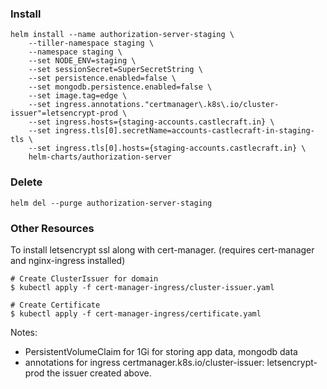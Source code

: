 ### Install

```
helm install --name authorization-server-staging \
    --tiller-namespace staging \
    --namespace staging \
    --set NODE_ENV=staging \
    --set sessionSecret=SuperSecretString \
    --set persistence.enabled=false \
    --set mongodb.persistence.enabled=false \
    --set image.tag=edge \
    --set ingress.annotations."certmanager\.k8s\.io/cluster-issuer"=letsencrypt-prod \
    --set ingress.hosts={staging-accounts.castlecraft.in} \
    --set ingress.tls[0].secretName=accounts-castlecraft-in-staging-tls \
    --set ingress.tls[0].hosts={staging-accounts.castlecraft.in} \
    helm-charts/authorization-server
```

### Delete

```
helm del --purge authorization-server-staging
```

### Other Resources

To install letsencrypt ssl along with cert-manager. (requires cert-manager and nginx-ingress installed)

```
# Create ClusterIssuer for domain
$ kubectl apply -f cert-manager-ingress/cluster-issuer.yaml

# Create Certificate
$ kubectl apply -f cert-manager-ingress/certificate.yaml
```

Notes:

- PersistentVolumeClaim for 1Gi for storing app data, mongodb data
- annotations for ingress certmanager.k8s.io/cluster-issuer: letsencrypt-prod the issuer created above.
